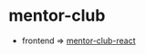 # mentor-club

* frontend => [mentor-club-react](https://github.com/ArtemAlagizov/mentor-club-react)
